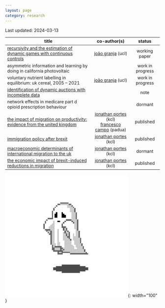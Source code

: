 ```yaml
---
layout: page
category: research
---
```


Last updated: 2024-03-13

| title | co-author(s) | status |
| --- | :---: | :---: |
| [recursivity and the estimation of dynamic games with continuous controls](https://github.com/gfrt0/gfrt0.github.io/raw/master/content/fg_dgs.pdf) | [joão granja](https://www.joaogranja.net/) (ucl) | working paper |
| asymmetric information and learning by doing in california photovoltaic | | work in progress |
| voluntary nutrient labelling in equilibrium: uk cereal, 2005 – 2021 | [joão granja](https://www.joaogranja.net/) (ucl) | work in progress |
| [identification of dynamic auctions with incomplete data](https://github.com/gfrt0/gfrt0.github.io/raw/master/content/note_jfp.pdf) | | note |
| network effects in medicare part d opioid prescription behaviour | | dormant |
| [the impact of migration on productivity: evidence from the united kingdom](https://github.com/gfrt0/gfrt0.github.io/raw/master/content/CampoFortePortes2024.pdf) | [jonathan portes](https://www.kcl.ac.uk/people/professor-jonathan-portes) (kcl) <br /> [francesco campo](https://sites.google.com/view/francescocampoecon/) (padua) | published |
| [immigration policy after brexit](https://www.gov.wales/sites/default/files/publications/2018-10/brexit-and-fair-movement-of-people.pdf) | [jonathan portes](https://www.kcl.ac.uk/people/professor-jonathan-portes) (kcl) | published |
| [macroeconomic determinants of international migration to the uk](https://www.econstor.eu/bitstream/10419/157923/1/GLO_DP_0069.pdf) | [jonathan portes](https://www.kcl.ac.uk/people/professor-jonathan-portes) (kcl) | dormant |
| [the economic impact of brexit-induced reductions in migration](https://academic.oup.com/oxrep/article/33/suppl_1/S31/3066076/The-economic-impact-of-Brexit-induced-reductions) | [jonathan portes](https://www.kcl.ac.uk/people/professor-jonathan-portes) (kcl) | published |

![ghost](https://github.com/gfrt0/gfrt0.github.io/raw/master/content/ghost.webp){: width="100" }
